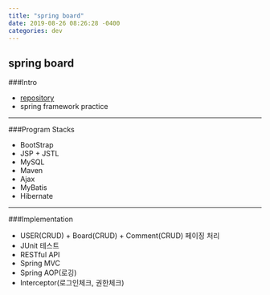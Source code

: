 ```yaml
---
title: "spring board"
date: 2019-08-26 08:26:28 -0400
categories: dev
---
```

## spring board

###Intro
- [repository]
- spring framework practice

---

###Program Stacks
- BootStrap
- JSP + JSTL
- MySQL
- Maven
- Ajax
- MyBatis
- Hibernate

---

###Implementation
- USER(CRUD) + Board(CRUD) + Comment(CRUD) 페이징 처리
- JUnit 테스트
- RESTful API
- Spring MVC
- Spring AOP(로깅)
- Interceptor(로그인체크, 권한체크)

[repository]: https://github.com/blackjayH/Spring-board-practice
